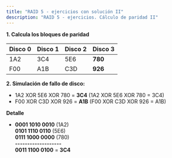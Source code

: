```yaml
---
title: "RAID 5 - ejercicios con solución II"
description: "RAID 5 - ejercicios. Cálculo de paridad II"
---
```


**1. Calcula los bloques de paridad**

| Disco 0 | Disco 1 | Disco 2 | Disco 3 |
|---|---|---|---|
| 1A2 | 3C4 | 5E6 | **780** | 
| F00 | A1B | C3D | **926** | 


**2. Simulación de fallo de disco:**

- 1A2 XOR 5E6 XOR 780 = **3C4** (1A2 XOR 5E6 XOR 780 = 3C4)
- F00 XOR C3D XOR 926 = **A1B** (F00 XOR C3D XOR 926 = A1B)

**Detalle**

- **0001 1010 0010** (1A2)  
  **0101 1110 0110** (5E6)  
  **0111 1000 0000** (780)  
  **-------------------**  
  **0011 1100 0100** = **3C4**